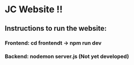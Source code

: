 # JC Website !!

## Instructions to run the website:

### Frontend: cd frontendt -> npm run dev 
### Backend: nodemon server.js (Not yet developed)